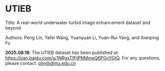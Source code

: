 # UTIEB
Title: A real-world underwater turbid image enhancement dataset and beyond

Authors: Peng Lin, Yafei Wang, Yuanyuan Li, Yuán-Ruì Yáng, and Xianping Fu

**2025.08.18**: 
The UTIEB dataset has been published at: https://pan.baidu.com/s/1NRgxTfFtPNMmeQ6PGcYGtQ. 
For any questions, please contact: plin@dlmu.edu.cn
